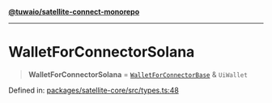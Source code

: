 [**@tuwaio/satellite-connect-monorepo**](../../../README.md)

***

# WalletForConnectorSolana

> **WalletForConnectorSolana** = [`WalletForConnectorBase`](WalletForConnectorBase.md) & `UiWallet`

Defined in: [packages/satellite-core/src/types.ts:48](https://github.com/TuwaIO/satellite-connect/blob/b81ca5cd9ff4ba89081ddbf83cf1417d89a09170/packages/satellite-core/src/types.ts#L48)
